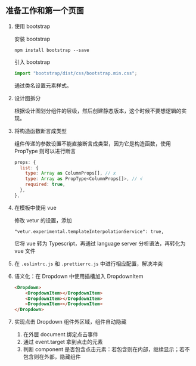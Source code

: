 ## 准备工作和第一个页面

1. 使用 bootstrap

   安装 bootstrap

   ```
   npm install bootstrap --save
   ```

   引入 bootstrap

   ```js
   import "bootstrap/dist/css/bootstrap.min.css";
   ```

   通过类名设置元素样式。

2. 设计图拆分

   根据设计图划分组件的层级，然后创建静态版本，这个时候不要想逻辑的实现。

3. 将构造函数断言成类型

   组件传递的参数设置不能直接断言成类型，因为它是构造函数，使用 PropType 则可以进行断言

   ```js
   props: {
     list: {
       type: Array as ColumnProps[], // x
       type: Array as PropType<ColumnProps[]>, // √
       required: true,
     },
   },
   ```

4. 在模板中使用 vue

   修改 vetur 的设置，添加

   ```
   "vetur.experimental.templateInterpolationService": true, 
   ```

   它将 vue 转为 Typescript，再通过 language server 分析语法，再转化为 vue 文件

5. 在 `.eslintrc.js` 和 `.prettierrc.js` 中进行相应配置，解决冲突

6. 语义化：在 Dropdown 中使用插槽加入 DropdownItem

   ```html
   <Dropdown>
       <DropdownItem></DropdownItem>
       <DropdownItem></DropdownItem>
       <DropdownItem></DropdownItem>
   </Dropdown>
   ```

7. 实现点击 Dropdown 组件外区域，组件自动隐藏

   1. 在外层 document 绑定点击事件
   2. 通过 event.target 拿到点击的元素
   3. 判断 component 是否包含点击元素：若包含则在内部，继续显示；若不包含则在外部，隐藏组件

